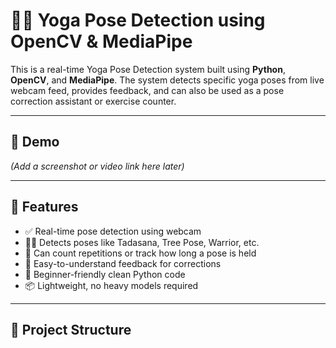 # 🧘‍♀️ Yoga Pose Detection using OpenCV & MediaPipe

This is a real-time Yoga Pose Detection system built using **Python**, **OpenCV**, and **MediaPipe**. The system detects specific yoga poses from live webcam feed, provides feedback, and can also be used as a pose correction assistant or exercise counter.

---

## 📸 Demo

*(Add a screenshot or video link here later)*

---

## 🚀 Features

- ✅ Real-time pose detection using webcam
- 🧍‍♂️ Detects poses like Tadasana, Tree Pose, Warrior, etc.
- 🔄 Can count repetitions or track how long a pose is held
- 💬 Easy-to-understand feedback for corrections
- 🧠 Beginner-friendly clean Python code
- 📦 Lightweight, no heavy models required

---

## 📁 Project Structure

